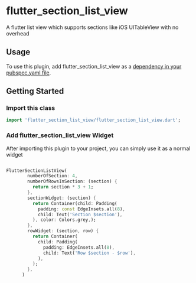 # flutter_section_list_view

A flutter list view which supports sections like iOS UITableView with no overhead

## Usage

To use this plugin, add flutter_section_list_view as a [dependency in your pubspec.yaml file](https://flutter.dev/docs/development/packages-and-plugins/using-packages).

## Getting Started

### Import this class

```dart
import 'flutter_section_list_view/flutter_section_list_view.dart';
```

### Add flutter_section_list_view Widget

After importing this plugin to your project, you can simply use it as a normal widget

```dart

FlutterSectionListView(
        numberOfSection: 4,
        numberOfRowsInSection: (section) {
          return section * 3 + 1;
        },
        sectionWidget: (section) {
          return Container(child: Padding(
            padding: const EdgeInsets.all(8),
            child: Text('Section $section'),
          ), color: Colors.grey,);
        },
        rowWidget: (section, row) {
          return Container(
            child: Padding(
              padding: EdgeInsets.all(8),
              child: Text('Row $section - $row'),
            ),
          );
        },
      )

```